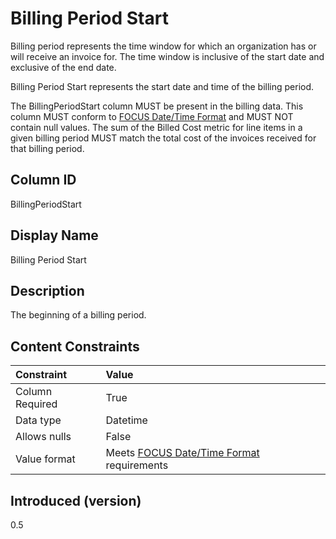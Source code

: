 # Billing Period Start

Billing period represents the time window for which an organization has or will receive an invoice for. The time window is inclusive of the start date and exclusive of the end date.

Billing Period Start represents the start date and time of the billing period.

The BillingPeriodStart column MUST be present in the billing data. This column MUST conform to [FOCUS Date/Time Format](#datetimeformat) and MUST NOT contain null values. The sum of the Billed Cost metric for line items in a given billing period MUST match the total cost of the invoices received for that billing period.

## Column ID

BillingPeriodStart

## Display Name

Billing Period Start

## Description

The beginning of a billing period.

## Content Constraints

| Constraint      | Value                                                                |
|:----------------|:---------------------------------------------------------------------|
| Column Required | True                                                                 |
| Data type       | Datetime                                                             |
| Allows nulls    | False                                                                |
| Value format    | Meets [FOCUS Date/Time Format](#datetimeformat) requirements |

## Introduced (version)

0.5
